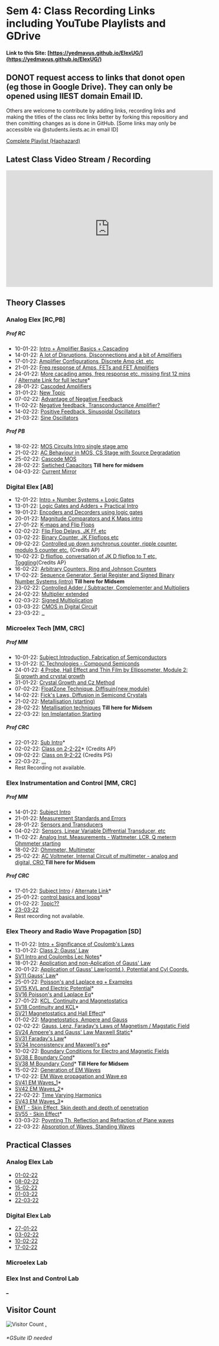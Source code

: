 # Sem 4: Class Recording Links including YouTube Playlists and GDrive 



#### Link to this Site: [https://yedmavus.github.io/ElexUG/](https://yedmavus.github.io/ElexUG/)

## DONOT request access to links that donot open (eg those in Google Drive). They can only be opened using IIEST domain Email ID.

Others are welcome to contribute by adding links, recording links and making the titles of the class rec links better by forking this repositiory and then comitting changes as is done in GitHub.
[Some links may only be accessible via @students.iiests.ac.in email ID]

[Complete Playlist (Haphazard)](https://www.youtube.com/playlist?list=PLY70atkmIfpOF_SEZL1h6ubCxGF-K3kfB)
## Latest Class Video Stream / Recording

<iframe width="560" height="315" src="https://www.youtube.com/embed/videoseries?list=PLY70atkmIfpOF_SEZL1h6ubCxGF-K3kfB" title="YouTube video player" frameborder="0" allow="accelerometer; clipboard-write;
gyroscope; encrypted-media; picture-in-picture" allowfullscreen></iframe>


## Theory Classes




### Analog Elex [RC,PB]

##### Prof RC
- 10-01-22: [Intro + Amplifier Basics + Cascading](https://www.youtube.com/watch?v=5-rYFTE1hwE)
- 14-01-22: [A lot of Disruptions, Disconnections and a bit of Amplifiers](https://youtu.be/aQ3OY9YpyEU&t=36m12s)
- 17-01-22: [Amplifier Configurations, Discrete Amp ckt, etc](https://youtu.be/S2yNNsj64Ts)
- 21-01-22: [Freq response of Amps, FETs and FET Amplifiers](https://youtu.be/StlzfyD4XVE)
- 24-01-22: [More cacading amps, freq  response etc. missing first 12 mins](https://www.youtube.com/watch?v=1UelWy9ZLTU) / [Alternate Link for full lecture](https://drive.google.com/file/d/1PYAev_SaGArgrnlAa0eFpvcBTyhKOBNm/view?usp=sharing)*
- 28-01-22: [Cascoded Amplifiers](https://youtu.be/0S4xJyKIrUw)
- 31-01-22: [New Topic](https://www.youtube.com/watch?v=_s8--Sd5CMo)
- 07-02-22: [Advantage of Negative Feedback](https://youtu.be/kZ_NwEo__CI)
- 11-02-22: [Negative feedback, Transconductance Amplifier?](https://youtu.be/xcdzw4mhAxk)
- 14-02-22: [Positive Feedback, Sinusoidal Oscillators](https://www.youtube.com/watch?v=nV4Lb7xnQVE)
- 21-03-22: [Sine Oscillators](https://youtu.be/J6w3sjJ7bS4)

##### Prof PB
- 18-02-22: [MOS Circuits Intro single stage amp](https://youtu.be/wLkggJxqIkQ)
- 21-02-22: [AC Behaviour in MOS, CS Stage with Source Degradation](https://youtu.be/8IpLm6hgwI0)
- 25-02-22: [Cascode MOS](https://www.youtube.com/watch?v=f3h3FLsUBkQ)
- 28-02-22: [Swtiched Capacitors](https://youtu.be/KT4uir_tQt8) **Till here for midsem**
- 04-03-22: [Current Mirror](https://youtu.be/wWPUBJjZlWM)


### Digital Elex [AB]
- 12-01-22: [Intro + Number Systems + Logic Gates](https://youtu.be/3oPHJGOTcOk)
- 13-01-22: [Logic Gates and Adders + Practical Intro](https://youtu.be/T9Wfk50bEbM)
- 19-01-22: [Encoders and Decorders using logic gates](https://youtu.be/_DShoX8hBkw)
- 20-01-22: [Magnitude Comparators and K Maps intro](https://youtu.be/Ba3BBGZsCEU)
- 27-01-22: [K-maps and Flip Flops](https://youtu.be/C5wFjzjckBI)
- 02-02-22: [Flip Flop Delays, JK Ff, etc](https://youtu.be/Gw3KW52DM4Q)
- 03-02-22: [Binary Counter, JK Flipflops etc](https://youtu.be/F604uh6K-2Y)
- 09-02-22: [Controlled up down synchronus counter, ripple counter, modulo 5 counter etc.](https://youtu.be/bwE73xXhjnw) {Credits AP}
- 10-02-22: [D flipflop, conversation of JK D flipflop to T etc, Toggling](https://youtu.be/bDez1o7i4kg){Credits AP}
- 16-02-22: [Arbitrary Counters, Ring and Johnson Counters](https://youtu.be/l_lYU5tSVnU)
- 17-02-22: [Sequence Generator, Serial Register and Signed Binary Number Systems (intro)](https://youtu.be/kCBiQBkMkao) **Till here for Midsem**
- 23-02-22: [Controlled Adder / Subtracter, Complementer and Multipliers](https://youtu.be/qIBpjsx_LuY)
- 24-02-22: [Multiplier extended](https://www.youtube.com/watch?v=FgioXC-fbIA)
- 02-03-22: [Signed Multiplication](https://youtu.be/15QL_Cm8j8M)
- 03-03-22: [CMOS in Digital Circuit](https://youtu.be/UBrQWh224v4)
- 23-03-22: [..](https://youtu.be/kLBeoiUcHwc)
### Microelex Tech [MM, CRC]
##### Prof MM
- 10-01-22: [Subject Introduction, Fabrication of Semiconductors](https://youtu.be/9Jphyr-i1VA)
- 13-01-22: [IC Technologies - Compound Semiconds](https://youtu.be/2qcF069PvRw)
- 24-01-22: [4 Probe, Hall Effect and Thin Film by Ellipsometer, Module 2: Si growth and crystal growth](https://youtu.be/SDDNuPYJM4c)
- 31-01-22: [Crystal Growth and Cz Method](https://youtu.be/dtDlGWf_lRw)
- 07-02-22: [FloatZone Technique, Diffisuin{new module}](https://www.youtube.com/watch?v=mwDAhS8X6TA)
- 14-02-22: [Fick's Laws, Diffusion in Semicond Crystals](https://youtu.be/hLDWeJ3T9ks)
- 21-02-22: [Metallisation (starting)](https://youtu.be/ksRFO-PnGqA)
- 28-02-22: [Metallisation techniques](https://youtu.be/zXYcTLPdx5U) **Till here for Midsem**
- 22-03-22: [Ion Implantation Starting](https://youtu.be/xXoX5UQ1lT8)


##### Prof CRC
- 22-01-22: [Sub Intro](https://drive.google.com/file/d/1NcdlAWTy9YEqp5J1qjdZD4RAiDNuEf-_/view?usp=sharing)*
- 02-02-22: [Class on 2-2-22](https://drive.google.com/file/d/1lngSpTggLcWfAfSZ5UsEYbbjovAfsxbm/view?usp=sharing)* {Credits AP}
- 09-02-22: [Class on 9-2-22](https://youtu.be/bhQrNrrK-94) {Credits PS}
- 22-03-22: [...](https://youtu.be/lSRCs4NjaQs)
- Rest Recording not available.


### Elex Instrumentation and Control [MM, CRC]
##### Prof MM
- 14-01-22: [Subject Intro](https://youtu.be/6TdLCencZBM)
- 21-01-22: [Measurement Standards and Errors](https://youtu.be/iKjajEfVepo)
- 28-01-22: [Sensors and Transducers](https://www.youtube.com/watch?v=8QAzxgBbqiY)
- 04-02-22: [Sensors, Linear Variable Diffrential Transducer, etc](https://youtu.be/41LkCCIdIFU)
- 11-02-22: [Analog Inst. Measurements - Wattmeter, LCR, Q meterm Ohmmeter starting](https://youtu.be/wlzKBuRWOKw)
- 18-02-22: [Ohmmeter, Multimeter](https://youtu.be/4UO_zdJxv4k)
- 25-02-22: [AC Voltmeter, Internal Circuit of multimeter - analog and digital, CRO ](https://www.youtube.com/watch?v=o6IaeJKffy4) **Till here for Midsem**


##### Prof CRC
- 17-01-22: [Subject Intro](https://youtu.be/04s57H933Ew) / [Alternate Link](https://drive.google.com/file/d/1Be2-vQnxv8Ei2UOnjdK6BOE_SeOpbzci/view?usp=drivesdk)*
- 25-01-22: [control basics and loops](https://drive.google.com/file/d/1IPo39jSZbC0WJQLQkvDGLfBlr2vUYf3O/view?usp=sharing)*
- 01-02-22: [Topic??](https://www.youtube.com/watch?v=MGQoKuP1Ewc)
- [23-03-22](https://youtu.be/ImhHMCmG3Cw)
- Rest recording not available.

### Elex Theory and Radio Wave Propagation [SD]
  - 11-01-22: [Intro + Significance of Coulomb's Laws](https://youtu.be/grvNB2cYeK8)
  - 13-01-22: [Class 2: Gauss' Law](https://youtu.be/R2pdv91rW2s)
  - [SV1 Intro and Coulombs Lec Notes](https://drive.google.com/file/d/1CbfOqxALnAGA4l4guQDsS0K2fNQ5qxT-/view?usp=sharing)*
  - 18-01-22: [Application and non-Aplication of Gauss' Law](https://youtu.be/Ho11EwMpV6o)
  - 20-01-22: [Application of Gauss' Law{contd.}, Potential and Cyl Coords.](https://youtu.be/SJQlbp8Swng)
  - [SV11 Gauss' Law](https://drive.google.com/file/d/1JBqrzYuQ7KkH4BDdVuM1eYHg0IEWaLWV/view?usp=sharing)*
  - 25-01-22: [Poisson's and Laplace eq + Examples](https://youtu.be/xplykXid2Sc)
  - [SV15 KVL and Electric Potential](https://drive.google.com/file/d/14P7TRw-YPqnFIKd_ScEhUcwGvG3EuftO/view?usp=sharing)*
  - [SV16 Poisson's and Laplace Eq](https://drive.google.com/file/d/1f0EVGC8UUpACzzPIz76V4y6kt4Yp4Uf8/view?usp=sharing)*
  - 27-01-22: [KCL, Continuity and Magnetostatics](https://www.youtube.com/watch?v=gKQLQVivxIc)
  - [SV18 Continuity and KCL](https://drive.google.com/file/d/1P5Aoq5-hV1zilxjKsm1oCQQmf2qA3POO/view?usp=sharing)*
  - [SV21 Magnetostatics and Hall Effect](https://drive.google.com/file/d/1XcR-f_yL1DlyNix3zxpErKQLwkXYR7VD/view?usp=sharing)*
  - 01-02-22: [Magnetostatics, Ampere and Gauss](https://youtu.be/xiccGKuWwVk)
  - 02-02-22: [Gauss, Lenz, Faraday's Laws of Magnetism / Magstatic Field](https://www.youtube.com/watch?v=fjskgdJ0hAY)
  - [SV24 Ampere's and Gauss' Law Maxwell Static](https://drive.google.com/file/d/1PNaZLdd5koIMsh-Vz-hZI-HPYwjPxpW-/view?usp=sharing)*
  - [SV31 Faraday's Law](https://drive.google.com/file/d/1toNVmPnMHIwVBk-_2xwpzbEXmGkBLJa_/view?usp=sharing)*
  - [SV34 Inconsistency and Maxwell's eq](https://drive.google.com/file/d/1jVGHgysODv_vnUOeQBysZ0H-xLWDZ5Ao/view?usp=sharing)*
  - 10-02-22: [Boundary Conditions for Electro and Magnetic Fields](https://youtu.be/rYwDgLL-hkI)
  - [SV38 E Boundary Cond](https://drive.google.com/file/d/17pijShpoZDejRpNKLR4I_QOQp_ke0MoB/view?usp=sharing)*
  - [SV38 M Boundary Cond](https://drive.google.com/file/d/1rDEcZ5sUzQrN5GMoZ7zLJvi97FSVdXAj/view?usp=sharing)* **Till Here for Midsem**
  - 15-02-22: [Generation of EM Waves](https://youtu.be/yxz4qaRQtHU)
  - 17-02-22: [EM Wave propagation and Wave eq](https://youtu.be/0t6pPAYLoow)
  - [SV41 EM Waves_1](https://drive.google.com/file/d/1jQAxANRsbyrGqOIcrINR1kp63rmZY2Ss/view?usp=sharing)*
  - [SV42 EM Waves_2](https://drive.google.com/file/d/1wc_iIM7p1TxE0813xxorLvKNptcrDT1n/view?usp=sharing)*
  - 22-02-22: [Time Varying Harmonics](https://youtu.be/I0yyCaYiyZs)
  - [SV43 EM Waves_3](https://drive.google.com/file/d/18_35-7mWQoNe1eGoc9Wg0GL1SVucw3jR/view?usp=sharing)*
  - [EMT - Skin Effect, Skin depth and depth of penetration](https://youtu.be/Zf6rftvn2mU)
  - [SV55 - Skin Effect](https://drive.google.com/file/d/1cPGn9FoRr46gtgYYwdIKuqJG4rXg2OkQ/view?usp=sharing)*
  - 03-03-22: [Poynting Th, Reflection and Refraction of Plane waves](https://youtu.be/YqEzOiolN_0)
  - 22-03-22: [Absorption of Waves, Standing Waves](https://youtu.be/-IjklmVjJKE)




## Practical Classes

### Analog Elex Lab

- [01-02-22](https://youtu.be/Xw1uPDsBtlA)
- [08-02-22](https://youtu.be/IgEo24vZkB0)
- [15-02-22](https://youtu.be/7SL-MZVLq-o)
- [01-03-22](https://youtu.be/TMc-AgrfFIg)
- [22-03-22](https://www.youtube.com/watch?v=BDmlLr6rf2U)

### Digital Elex Lab

- [27-01-22](https://youtu.be/Yow8XS7m4OQ)
- [03-02-22](https://youtu.be/ulVRo_GOIUQ)
- [10-02-22](https://youtu.be/bBGMwdx4T_E)
- [17-02-22](https://youtu.be/I1FWT4BOJA0)

### Microelex Lab

### Elex Inst and Control Lab

[_](https://github.com/YedMavus/ElexUG/edit/gh-pages/index.md)






## Visitor Count
![Visitor Count](https://profile-counter.glitch.me/yedmavus/count.svg)
[.](https://github.com/YedMavus/ElexUG/edit/gh-pages/index.md)
###### *GSuite ID needed
